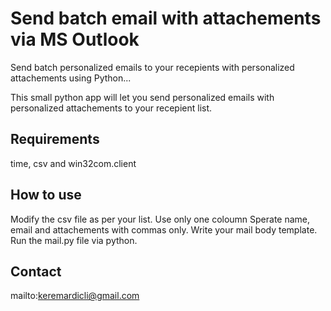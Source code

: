 # Send batch email with attachements via MS Outlook
Send batch personalized emails to your recepients with personalized attachements using Python...

This small python app will let you send personalized emails with personalized attachements to your recepient list.


## Requirements
time, csv and win32com.client

## How to use
Modify the csv file as per your list.
Use only one coloumn
Sperate name, email and attachements with commas only.
Write your mail body template.
Run the mail.py file via python.

## Contact
mailto:keremardicli@gmail.com
